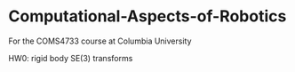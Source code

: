 # Computational-Aspects-of-Robotics
For the COMS4733 course at Columbia University

HW0: rigid body SE(3) transforms
